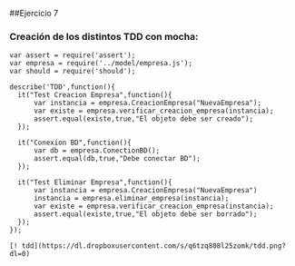 ##Ejercicio 7
### Creación de los distintos TDD con mocha:

	var assert = require('assert');
	var empresa = require('../model/empresa.js');
	var should = require('should');

	describe('TDD',function(){
	  it("Test Creacion Empresa",function(){
		  var instancia = empresa.CreacionEmpresa("NuevaEmpresa");
		  var existe = empresa.verificar_creacion_empresa(instancia);
		  assert.equal(existe,true,"El objeto debe ser creado");
	  });
	  
	  it("Conexion BD",function(){
		  var db = empresa.ConectionBD();
		  assert.equal(db,true,"Debe conectar BD");
	  });
	  
	  it("Test Eliminar Empresa",function(){
		  var instancia = empresa.CreacionEmpresa("NuevaEmpresa")
		  instancia = empresa.eliminar_empresa(instancia);
		  var existe = empresa.verificar_creacion_empresa(instancia);
		  assert.equal(existe,true,"El objeto debe ser borrado");
	  });
	});
	
	[! tdd](https://dl.dropboxusercontent.com/s/q6tzq808l25zomk/tdd.png?dl=0)
	
